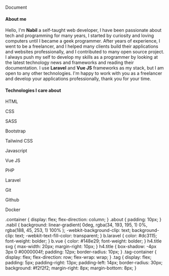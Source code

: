    Document

#### About me

Hello, I'm **Nabil** a self-taught web developer, I have been passionate about tech and programming for many years, I started by curiosity and loving computers until I became a geek programmer. After years of experience, I went to be a freelancer, and I helped many clients build their applications and websites professionally, and I contributed to many open source project. I always push my self to develop my skills as a programmer by looking at the latest technology news and frameworks and reading their documentation. I use **Laravel** and **Vue JS** frameworks as my stack, but I am open to any other technologies. I'm happy to work with you as a freelancer and develop your applications professionally, thank you for your time.

#### Technologies I care about

HTML

CSS

SASS

Bootstrap

Tailwind CSS

Javascript

Vue JS

PHP

Laravel

Git

Github

Docker

.container { display: flex; flex-direction: column; } .about { padding: 10px; } .nabil { background: linear-gradient( 0deg, rgba(34, 193, 195, 1) 0%, rgba(188, 45, 253, 1) 100% ); -webkit-background-clip: text; background-clip: text; -webkit-text-fill-color: transparent; } b.laravel { color: #dc3115; font-weight: bolder; } b.vue { color: #148e29; font-weight: bolder; } h4.title svg { max-width: 20px; margin-right: 10px; } h4.title { box-shadow: -4px 3px 0 #0000004f; padding: 12px; border-radius: 10px; } .tag-container { display: flex; flex-direction: row; flex-wrap: wrap; } .tag { display: flex; padding: 5px; padding-right: 13px; padding-left: 14px; border-radius: 30px; background: #f2f2f2; margin-right: 8px; margin-bottom: 8px; }